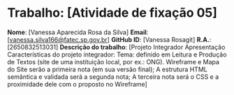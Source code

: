 # Trabalho: [Atividade de fixação 05]
**Nome**: [Vanessa Aparecida Rosa da Silva]
**Email**: [vanessa.silva166@fatec.sp.gov.br]
**GitHub ID**: [Vanessa Rosagit]
**R.A.**: [2650832513031]
**Descrição do trabalho**:
[Projeto Integrador
Apresentação
Características do projeto integrador:
Tema: definido em Leitura e Produção de Textos (site de uma
instituição local, por ex.: ONG).
Wireframe e Mapa do Site serão a primeira nota (em sua versão final);
A estrutura HTML semântica e validada será a segunda nota;
A terceira nota será o CSS e a proximidade dele com o proposto no Wireframe]